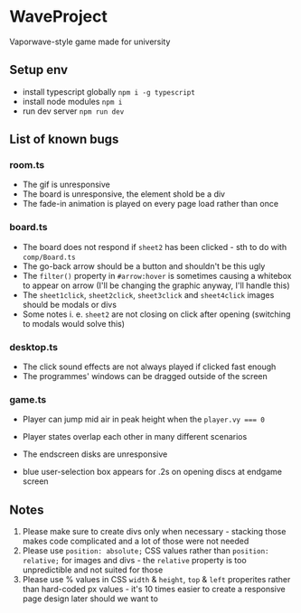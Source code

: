 # WaveProject
Vaporwave-style game made for university

## Setup env
- install typescript globally `npm i -g typescript`
- install node modules `npm i`
- run dev server `npm run dev`

## List of known bugs

### room.ts
- The gif is unresponsive
- The board is unresponsive, the element shold be a div
- The fade-in animation is played on every page load rather than once

### board.ts
- The board does not respond if `sheet2` has been clicked - sth to do with `comp/Board.ts`
- The go-back arrow should be a button and shouldn't be this ugly
- The `filter()` property in `#arrow:hover` is sometimes causing a whitebox to appear on arrow (I'll be changing the graphic anyway, I'll handle this)
- The `sheet1click`, `sheet2click`, `sheet3click` and `sheet4click` images should be modals or divs 
- Some notes i. e. `sheet2` are not closing on click after opening (switching to modals would solve this)

### desktop.ts
- The click sound effects are not always played if clicked fast enough
- The programmes' windows can be dragged outside of the screen

### game.ts
- Player can jump mid air in peak height when the `player.vy === 0`
- Player states overlap each other in many different scenarios
- The endscreen disks are unresponsive

- blue user-selection box appears for .2s on opening discs at endgame screen


## Notes
1. Please make sure to create divs only when necessary - stacking those makes code complicated and a lot of those were not needed
2. Please use `position: absolute;` CSS values rather than `position: relative;` for images and divs - the `relative` property is too unpredictible and not suited for those
3. Please use % values in CSS `width` & `height`, `top` & `left` properites rather than hard-coded px values - it's 10 times easier to create a responsive page design later should we want to
